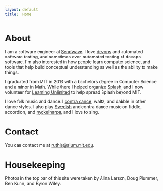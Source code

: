 ```yaml
---
layout: default
title:  Home
---
```

# About

I am a software engineer at [Sendwave](https://sendwave.com).  I love [devops](http://en.wikipedia.org/wiki/DevOps) and automated software testing, and sometimes even automated testing of devops software.  I'm also interested in how people learn computer science, and tools that help build conceptual understanding as well as the ability to make things.

I graduated from MIT in 2013 with a bachelors degree in Computer Science and a minor in Math.  While there I helped organize [Splash](http://esp.mit.edu/learn/Splash), and I now volunteer for [Learning Unlimited](http://learningu.org) to help spread Splash beyond MIT.

I love folk music and dance.  I [contra dance](http://en.wikipedia.org/wiki/Contra_dance), waltz, and dabble in other dance styles.  I also play [Swedish](http://www.youtube.com/watch?v=LIViyqKLE4w) and contra dance music on fiddle, accordion, and [nyckelharpa](http://www.nyckelharpa.org/about/what-is-a-nyckelharpa/), and I love to sing.  

# Contact

You can contact me at ruthie@alum.mit.edu.


# Housekeeping

Photos in the top bar of this site were taken by Alina Larson, Doug Plummer, Ben Kuhn, and Byron Wiley.

